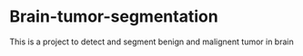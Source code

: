 # Brain-tumor-segmentation
This is a project to detect and segment benign and malignent tumor in brain
